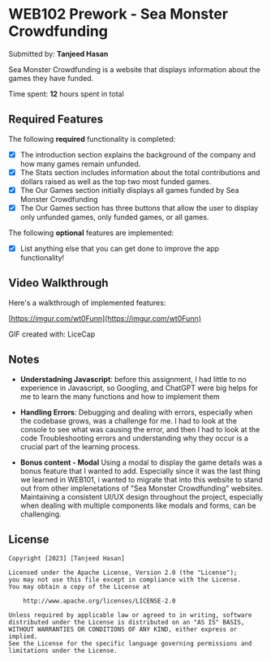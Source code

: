 # WEB102 Prework - Sea Monster Crowdfunding

Submitted by: **Tanjeed Hasan**

Sea Monster Crowdfunding is a website that displays information about the games they have funded.

Time spent: **12** hours spent in total

## Required Features

The following **required** functionality is completed:

* [x] The introduction section explains the background of the company and how many games remain unfunded.
* [x] The Stats section includes information about the total contributions and dollars raised as well as the top two most funded games.
* [x] The Our Games section initially displays all games funded by Sea Monster Crowdfunding
* [x] The Our Games section has three buttons that allow the user to display only unfunded games, only funded games, or all games.

The following **optional** features are implemented:

* [x] List anything else that you can get done to improve the app functionality!

## Video Walkthrough

Here's a walkthrough of implemented features:

[https://imgur.com/wt0Funn](https://imgur.com/wt0Funn)

<!-- Replace this with whatever GIF tool you used! -->
GIF created with: LiceCap
<!-- Recommended tools:
[Kap](https://getkap.co/) for macOS
[ScreenToGif](https://www.screentogif.com/) for Windows
[peek](https://github.com/phw/peek) for Linux. -->

## Notes

- **Understadning Javascript**: before this assignment, I had little to no experience in Javascript, so Googling, and ChatGPT were big helps for me to learn the many functions and how to implement them 

- **Handling Errors**:  Debugging and dealing with errors, especially when the codebase grows, was a challenge for me. I had to look at the console to see what was causing the error, and then I had to look at the code Troubleshooting errors and understanding why they occur is a crucial part of the learning process. 

- **Bonus content - Modal** Using a modal to display the game details was a bonus feature that I wanted to add. Especially since it was the last thing we learned in WEB101, i wanted to migrate that into this website to stand out from other implenetations of "Sea Monster Crowdfunding" websites. Maintaining a consistent UI/UX design throughout the project, especially when dealing with multiple components like modals and forms, can be challenging.

## License

    Copyright [2023] [Tanjeed Hasan]

    Licensed under the Apache License, Version 2.0 (the "License");
    you may not use this file except in compliance with the License.
    You may obtain a copy of the License at

        http://www.apache.org/licenses/LICENSE-2.0

    Unless required by applicable law or agreed to in writing, software
    distributed under the License is distributed on an "AS IS" BASIS,
    WITHOUT WARRANTIES OR CONDITIONS OF ANY KIND, either express or implied.
    See the License for the specific language governing permissions and
    limitations under the License.
